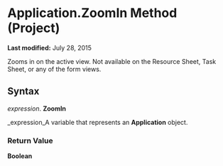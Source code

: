 
# Application.ZoomIn Method (Project)

 **Last modified:** July 28, 2015

Zooms in on the active view. Not available on the Resource Sheet, Task Sheet, or any of the form views.

## Syntax

 _expression_. **ZoomIn**

 _expression_A variable that represents an  **Application** object.


### Return Value

 **Boolean**

